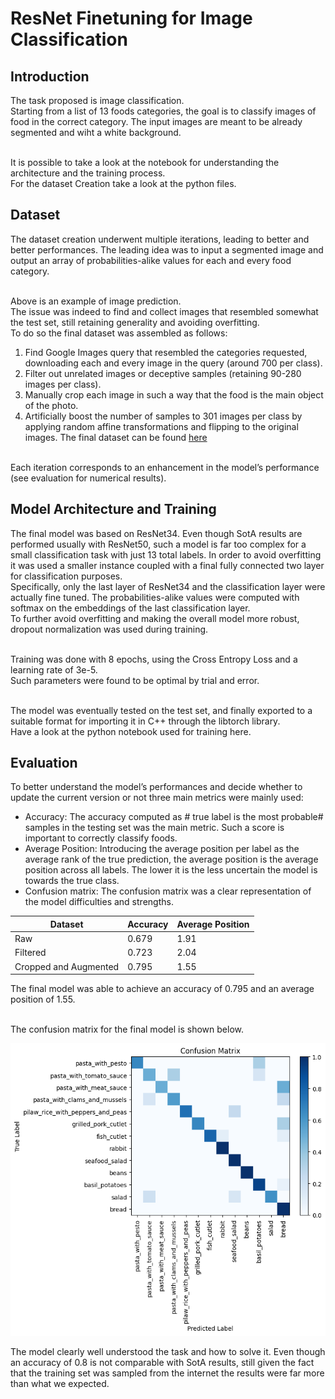 # ResNet Finetuning for Image Classification

## Introduction
The task proposed is image classification. <br>
Starting from a list of 13 foods categories, the goal is to classify images of food in the correct category.
The input images are meant to be already segmented and wiht a white background. <br> <br>

It is possible to take a look at the notebook for understanding the architecture and the training process. <br>
For the dataset Creation take a look at the python files. <br>

## Dataset
The dataset creation underwent multiple iterations, leading to better and better performances.
The leading idea was to input a segmented image and output an array of probabilities-alike values for each and every food category.
<br> <br>

Above is an example of image prediction. <br>
The issue was indeed to find and collect images that resembled somewhat the test set, still retaining generality and avoiding overfitting. <br>
To do so the final dataset was assembled as follows:
1. Find Google Images query that resembled the categories requested, downloading each and every image in the query (around 700 per class).
2. Filter out unrelated images or deceptive samples (retaining 90-280 images per class).
3. Manually crop each image in such a way that the food is the main object of the photo.
4. Artificially boost the number of samples to 301 images per class by applying random affine transformations and flipping to the original images.
The final dataset can be found [here](https://drive.google.com/file/d/1DRkbSDNGjNl5fNdGbw4l4hmzCFtvtw6v/view)
<br>
Each iteration corresponds to an enhancement in the model’s performance (see evaluation for numerical results).

## Model Architecture and Training
The final model was based on ResNet34. Even though SotA results are performed usually with ResNet50, such a model is far too complex for a small classification task with just 13 total labels. In order to avoid overfitting it was used a smaller instance coupled with a final fully connected two layer for classification purposes. <br>
Specifically, only the last layer of ResNet34 and the classification layer were actually fine tuned. The probabilities-alike values were computed with softmax on the embeddings of the last classification layer. <br>
To further avoid overfitting and making the overall model more robust, dropout normalization was used during training.
<br> <br>

Training was done with 8 epochs, using the Cross Entropy Loss and a learning rate of 3e-5. <br>
Such parameters were found to be optimal by trial and error. <br> <br>

The model was eventually tested on the test set, and finally exported to a suitable format for importing it in C++ through the libtorch library. <br>
Have a look at the python notebook used for training here.

## Evaluation
To better understand the model’s performances and decide whether to update the current version or not three main metrics were mainly used: <br>
* Accuracy: The accuracy computed as # true label is the most probable# samples in the testing  set was the main metric. Such a score is important to correctly classify foods.
* Average Position: Introducing the average position per label as the average rank of the true prediction, the average position is the average position across all labels. The lower it is the less uncertain the model is towards the true class.
* Confusion matrix: The confusion matrix was a clear representation of the model difficulties and strengths.

| Dataset | Accuracy | Average Position |
| --- | --- | --- |
| Raw | 0.679 | 1.91 |
| Filtered | 0.723 | 2.04 |
| Cropped and Augmented | 0.795 | 1.55 |

The final model was able to achieve an accuracy of 0.795 and an average position of 1.55. <br> <br>

The confusion matrix for the final model is shown below. <br>

![Confusion Matrix](readme_images/confusion_matrix.png)

The model clearly well understood the task and how to solve it. Even though an accuracy of 0.8 is not comparable with SotA results, still given the fact that the training set was sampled from the internet the results were far more than what we expected. <br>
